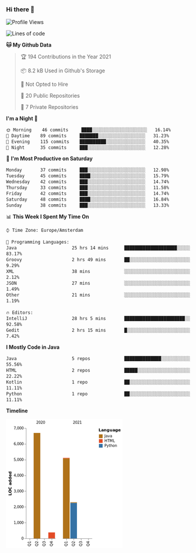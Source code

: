 ### Hi there 👋


<!--START_SECTION:waka-->
![Profile Views](http://img.shields.io/badge/Profile%20Views-0-blue)

![Lines of code](https://img.shields.io/badge/From%20Hello%20World%20I%27ve%20Written-14485%20lines%20of%20code-blue)

**🐱 My Github Data** 

> 🏆 194 Contributions in the Year 2021
 > 
> 📦 8.2 kB Used in Github's Storage 
 > 
> 🚫 Not Opted to Hire
 > 
> 📜 20 Public Repositories 
 > 
> 🔑 7 Private Repositories  
 > 
**I'm a Night 🦉** 

```text
🌞 Morning    46 commits     ████░░░░░░░░░░░░░░░░░░░░░   16.14% 
🌆 Daytime    89 commits     ███████░░░░░░░░░░░░░░░░░░   31.23% 
🌃 Evening    115 commits    ██████████░░░░░░░░░░░░░░░   40.35% 
🌙 Night      35 commits     ███░░░░░░░░░░░░░░░░░░░░░░   12.28%

```
📅 **I'm Most Productive on Saturday** 

```text
Monday       37 commits     ███░░░░░░░░░░░░░░░░░░░░░░   12.98% 
Tuesday      45 commits     ████░░░░░░░░░░░░░░░░░░░░░   15.79% 
Wednesday    42 commits     ███░░░░░░░░░░░░░░░░░░░░░░   14.74% 
Thursday     33 commits     ███░░░░░░░░░░░░░░░░░░░░░░   11.58% 
Friday       42 commits     ███░░░░░░░░░░░░░░░░░░░░░░   14.74% 
Saturday     48 commits     ████░░░░░░░░░░░░░░░░░░░░░   16.84% 
Sunday       38 commits     ███░░░░░░░░░░░░░░░░░░░░░░   13.33%

```


📊 **This Week I Spent My Time On** 

```text
⌚︎ Time Zone: Europe/Amsterdam

💬 Programming Languages: 
Java                     25 hrs 14 mins      ████████████████████░░░░░   83.17% 
Groovy                   2 hrs 49 mins       ██░░░░░░░░░░░░░░░░░░░░░░░   9.29% 
XML                      38 mins             ░░░░░░░░░░░░░░░░░░░░░░░░░   2.12% 
JSON                     27 mins             ░░░░░░░░░░░░░░░░░░░░░░░░░   1.49% 
Other                    21 mins             ░░░░░░░░░░░░░░░░░░░░░░░░░   1.19%

🔥 Editors: 
IntelliJ                 28 hrs 5 mins       ███████████████████████░░   92.58% 
Gedit                    2 hrs 15 mins       █░░░░░░░░░░░░░░░░░░░░░░░░   7.42%

```

**I Mostly Code in Java** 

```text
Java                     5 repos             ██████████████░░░░░░░░░░░   55.56% 
HTML                     2 repos             █████░░░░░░░░░░░░░░░░░░░░   22.22% 
Kotlin                   1 repo              ██░░░░░░░░░░░░░░░░░░░░░░░   11.11% 
Python                   1 repo              ██░░░░░░░░░░░░░░░░░░░░░░░   11.11%

```


**Timeline**

![Chart not found](https://raw.githubusercontent.com/powercasgamer/powercasgamer/master/charts/bar_graph.png) 


<!--END_SECTION:waka-->
